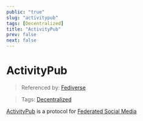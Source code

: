 ```yaml
---
public: "true"
slug: "activitypub"
tags: [Decentralized]
title: "ActivityPub"
prev: false
next: false
---
```

# ActivityPub

> Referenced by: [Fediverse](/garden/fediverse/index.md)

> Tags: [Decentralized](/garden/decentralized/index.md)

[ActivityPub](https://activitypub.rocks) is a protocol for [Federated Social Media](/garden/fediverse/index.md)
